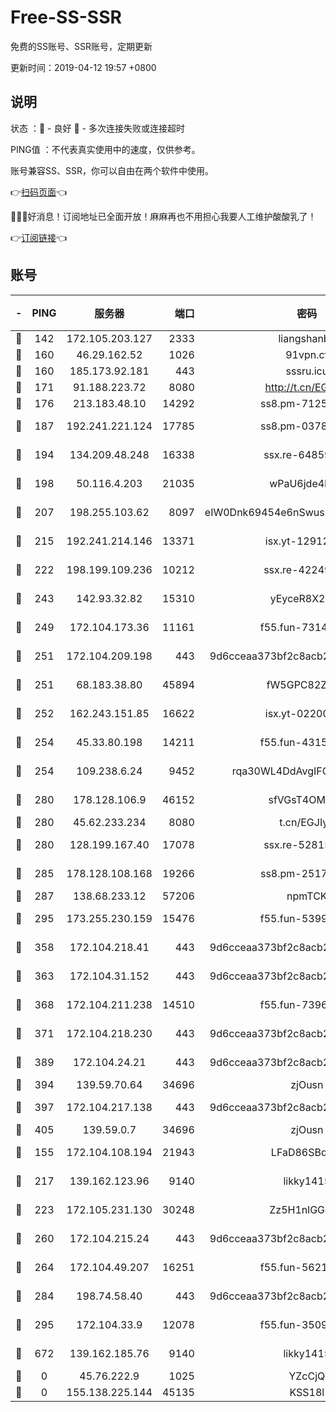 # Free-SS-SSR

免费的SS账号、SSR账号，定期更新

更新时间：2019-04-12 19:57 +0800

## 说明

状态     ：🙂 - 良好 🙁 - 多次连接失败或连接超时

PING值   ：不代表真实使用中的速度，仅供参考。

账号兼容SS、SSR，你可以自由在两个软件中使用。

👉[扫码页面](https://liesauer.github.io/Free-SS-SSR/)👈

🎉🎉🎉好消息！订阅地址已全面开放！麻麻再也不用担心我要人工维护酸酸乳了！

👉[订阅链接](https://www.liesauer.net/yogurt/subscribe?ACCESS_TOKEN=DAYxR3mMaZAsaqUb)👈

## 账号

|-|PING|服务器|端口|密码|加密方式|区域|
|:----:|:----:|:-----:|-----:|:----:|:----:|:----:|
|🙂|142|172.105.203.127|2333|liangshanbo|chacha20|JP|
|🙂|160|46.29.162.52|1026|91vpn.cf|rc4-md5|RU|
|🙂|160|185.173.92.181|443|sssru.icu|rc4-md5|RU|
|🙂|171|91.188.223.72|8080|http://t.cn/EGJIyrl|rc4-md5|RU|
|🙂|176|213.183.48.10|14292|ss8.pm-71250889|rc4-md5|RU|
|🙂|187|192.241.221.124|17785|ss8.pm-03781993|aes-256-cfb|US|
|🙂|194|134.209.48.248|16338|ssx.re-64859691|aes-256-cfb|US|
|🙂|198|50.116.4.203|21035|wPaU6jde4NZT|aes-256-cfb|US|
|🙂|207|198.255.103.62|8097|eIW0Dnk69454e6nSwuspv9DmS201tQ0D|aes-256-cfb|US|
|🙂|215|192.241.214.146|13371|isx.yt-12912569|aes-256-cfb|US|
|🙂|222|198.199.109.236|10212|ssx.re-42249834|aes-256-cfb|US|
|🙂|243|142.93.32.82|15310|yEyceR8X2EVd|aes-256-cfb|GB|
|🙂|249|172.104.173.36|11161|f55.fun-73141785|aes-256-cfb|SG|
|🙂|251|172.104.209.198|443|9d6cceaa373bf2c8acb22e60b6a58be6|aes-256-cfb|US|
|🙂|251|68.183.38.80|45894|fW5GPC82Z97G|aes-256-cfb|GB|
|🙂|252|162.243.151.85|16622|isx.yt-02200546|aes-256-cfb|US|
|🙂|254|45.33.80.198|14211|f55.fun-43151114|aes-256-cfb|US|
|🙂|254|109.238.6.24|9452|rqa30WL4DdAvgIFG6Fs3znzTa|aes-256-cfb|FR|
|🙂|280|178.128.106.9|46152|sfVGsT4OMxHC|aes-256-cfb|SG|
|🙂|280|45.62.233.234|8080|t.cn/EGJIyrl|rc4-md5|CA|
|🙂|280|128.199.167.40|17078|ssx.re-52815592|aes-256-cfb|SG|
|🙂|285|178.128.108.168|19266|ss8.pm-25170314|aes-256-cfb|SG|
|🙂|287|138.68.233.12|57206|npmTCK|rc4-md5|US|
|🙂|295|173.255.230.159|15476|f55.fun-53994105|aes-256-cfb|US|
|🙂|358|172.104.218.41|443|9d6cceaa373bf2c8acb22e60b6a58be6|aes-256-cfb|US|
|🙂|363|172.104.31.152|443|9d6cceaa373bf2c8acb22e60b6a58be6|aes-256-cfb|US|
|🙂|368|172.104.211.238|14510|f55.fun-73968171|aes-256-cfb|US|
|🙂|371|172.104.218.230|443|9d6cceaa373bf2c8acb22e60b6a58be6|aes-256-cfb|US|
|🙂|389|172.104.24.21|443|9d6cceaa373bf2c8acb22e60b6a58be6|aes-256-cfb|US|
|🙂|394|139.59.70.64|34696|zjOusn|chacha20|IN|
|🙂|397|172.104.217.138|443|9d6cceaa373bf2c8acb22e60b6a58be6|aes-256-cfb|US|
|🙂|405|139.59.0.7|34696|zjOusn|chacha20|IN|
|🙂|155|172.104.108.194|21943|LFaD86SBq2lY|aes-256-cfb|JP|
|🙂|217|139.162.123.96|9140|likky1415|aes-256-cfb|JP|
|🙂|223|172.105.231.130|30248|Zz5H1nlGGKHx|aes-256-cfb|JP|
|🙂|260|172.104.215.24|443|9d6cceaa373bf2c8acb22e60b6a58be6|aes-256-cfb|US|
|🙂|264|172.104.49.207|16251|f55.fun-56219821|aes-256-cfb|SG|
|🙂|284|198.74.58.40|443|9d6cceaa373bf2c8acb22e60b6a58be6|aes-256-cfb|US|
|🙂|295|172.104.33.9|12078|f55.fun-35097379|aes-256-cfb|SG|
|🙂|672|139.162.185.76|9140|likky1415|aes-256-cfb|DE|
|🙁|0|45.76.222.9|1025|YZcCjQ|rc4-md5|JP|
|🙁|0|155.138.225.144|45135|KSS18l|rc4-md5|US|
